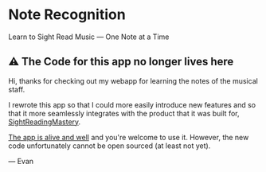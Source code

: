# Note Recognition #

Learn to Sight Read Music — One Note at a Time

## :warning: The Code for this app no longer lives here ##

Hi, thanks for checking out my webapp for learning the notes of the musical staff.

I rewrote this app so that I could more easily introduce new features and so that it more seamlessly integrates with the product that it was built for, [SightReadingMastery](https://sightreadingmastery.com/).

[The app is alive and well](https://sightreadingmastery.com/note-recognition) and you're welcome to use it. However, the new code unfortunately cannot be open sourced (at least not yet).

— Evan
